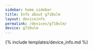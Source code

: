 ```yaml
---
sidebar: home_sidebar
title: Info about g710ulm
layout: deviceinfo
permalink: /devices/g710ulm/
device: g710ulm
---
```

{% include templates/device_info.md %}
